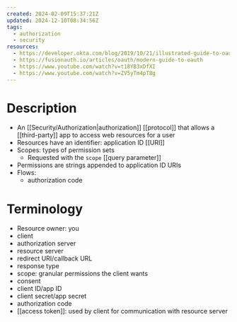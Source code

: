 ```yaml
---
created: 2024-02-09T15:37:21Z
updated: 2024-12-10T08:34:56Z
tags:
  - authorization
  - security
resources:
  - https://developer.okta.com/blog/2019/10/21/illustrated-guide-to-oauth-and-oidc
  - https://fusionauth.io/articles/oauth/modern-guide-to-oauth
  - https://www.youtube.com/watch?v=t18YB3xDfXI
  - https://www.youtube.com/watch?v=ZV5yTm4pT8g
---
```

# Description
- An [[Security/Authorization|authorization]] [[protocol]] that allows a [[third-party]] app to access web resources for a user
- Resources have an identifier: application ID [[URI]]
- Scopes: types of permission sets
	- Requested with the `scope` [[query parameter]]
- Permissions are strings appended to application ID URIs
- Flows:
	- authorization code
# Terminology
- Resource owner: you
- client
- authorization server
- resource server
- redirect URI/callback URL
- response type
- scope: granular permissions the client wants
- consent
- client ID/app ID
- client secret/app secret
- authorization code
- [[access token]]: used by client for communication with resource server